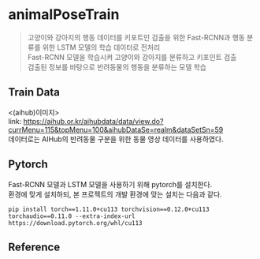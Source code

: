 # animalPoseTrain
> 고양이와 강아지의 행동 데이터를 키포트인 검출을 위한 Fast-RCNN과 행동 분류를 위한 LSTM 모델의 학습 데이터로 전처리  
> Fast-RCNN 모델을 학습시켜 고양이와 강아지를 분류하고 키포인트 검출  
> 검출된 정보를 바탕으로 반려동물의 행동을 분류하는 모델 학습  

## Train Data
<(aihub)이미지>  
link: https://aihub.or.kr/aihubdata/data/view.do?currMenu=115&topMenu=100&aihubDataSe=realm&dataSetSn=59  
데이터로는 AIHub의 반려동물 구분을 위한 동물 영상 데이터를 사용하였다.  

## Pytorch
Fast-RCNN 모델과 LSTM 모델을 사용하기 위해 pytorch를 설치한다.  
환경에 맞게 설치하되, 본 프로젝트의 개발 환경에 맞는 설치는 다음과 같다.
```
pip install torch==1.11.0+cu113 torchvision==0.12.0+cu113 torchaudio==0.11.0 --extra-index-url https://download.pytorch.org/whl/cu113
```  

## Reference
